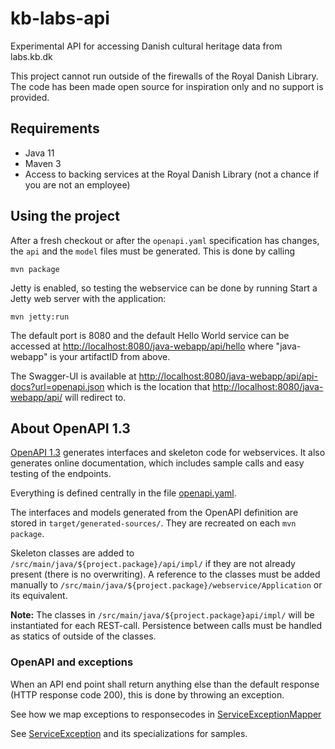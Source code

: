 # kb-labs-api
   
Experimental API for accessing Danish cultural heritage data from labs.kb.dk

This project cannot run outside of the firewalls of the Royal Danish Library.
The code has been made open source for inspiration only and no support is provided.

## Requirements

 * Java 11
 * Maven 3
 * Access to backing services at the Royal Danish Library (not a chance if you are not an employee)

## Using the project

After a fresh checkout or after the `openapi.yaml` specification has changes, the `api` and the `model` files 
must be generated. This is done by calling 
```
mvn package
```

Jetty is enabled, so testing the webservice can be done by running
Start a Jetty web server with the application:
```
mvn jetty:run
```

The default port is 8080 and the default Hello World service can be accessed at
<http://localhost:8080/java-webapp/api/hello>
where "java-webapp" is your artifactID from above.

The Swagger-UI is available at <http://localhost:8080/java-webapp/api/api-docs?url=openapi.json>
which is the location that <http://localhost:8080/java-webapp/api/> will redirect to.


## About OpenAPI 1.3

[OpenAPI 1.3](https://swagger.io/specification/) generates interfaces and skeleton code for webservices.
It also generates online documentation, which includes sample calls and easy testing of the endpoints.

Everything is defined centrally in the file [openapi.yaml](src/main/openapi/openapi.yaml).

The interfaces and models generated from the OpenAPI definition are stored in `target/generated-sources/`.
They are recreated on each `mvn package`.

Skeleton classes are added to `/src/main/java/${project.package}/api/impl/` if they are not already present (there is no overwriting).
A reference to the classes must be added manually to `/src/main/java/${project.package}/webservice/Application` or its equivalent.

**Note:** The classes in `/src/main/java/${project.package}api/impl/` will be instantiated for each REST-call. Persistence between calls must be handled as statics of outside of the classes.

### OpenAPI and exceptions

When an API end point shall return anything else than the default response (HTTP response code 200),
this is done by throwing an exception.

See how we map exceptions to responsecodes in [ServiceExceptionMapper](./src/main/java/dk/kb/webservice/ServiceExceptionMapper.java) 

See [ServiceException](./src/main/java/dk/kb/webservice/exception/ServiceException.java) and its specializations for samples.

